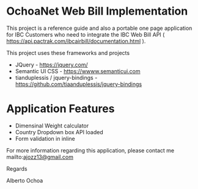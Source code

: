 # OchoaNet Web Bill Implementation

This project is a reference guide and also a portable one page application for IBC Customers who need to integrate the IBC Web Bill API ( https://api.pactrak.com/ibcairbill/documentation.html ).  

This project uses these frameworks and projects
 - JQuery - https://jquery.com/
 - Semantic UI CSS - https://wwww.semanticui.com
 - tianduplessis / jquery-bindings - https://github.com/tiaanduplessis/jquery-bindings

# Application Features

 - Dimensinal Weight calculator
 - Country Dropdown box API loaded
 - Form validation in inline

For more information regarding this application, please contact me mailto:ajozz13@gmail.com

Regards

Alberto Ochoa
